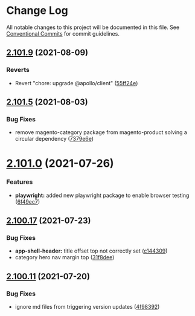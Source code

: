# Change Log

All notable changes to this project will be documented in this file.
See [Conventional Commits](https://conventionalcommits.org) for commit guidelines.

## [2.101.9](https://github.com/ho-nl/m2-pwa/compare/@reachdigital/magento-category@2.101.8...@reachdigital/magento-category@2.101.9) (2021-08-09)


### Reverts

* Revert "chore: upgrade @apollo/client" ([55ff24e](https://github.com/ho-nl/m2-pwa/commit/55ff24ede0e56c85b8095edadadd1ec5e0b1b8d2))





## [2.101.5](https://github.com/ho-nl/m2-pwa/compare/@reachdigital/magento-category@2.101.4...@reachdigital/magento-category@2.101.5) (2021-08-03)


### Bug Fixes

* remove magento-category package from magento-product solving a circular dependency ([7379e6e](https://github.com/ho-nl/m2-pwa/commit/7379e6ede4829392b35008c17743181d9cac0636))





# [2.101.0](https://github.com/ho-nl/m2-pwa/compare/@reachdigital/magento-category@2.100.18...@reachdigital/magento-category@2.101.0) (2021-07-26)


### Features

* **playwright:** added new playwright package to enable browser testing ([6f49ec7](https://github.com/ho-nl/m2-pwa/commit/6f49ec7595563775b96ebf21c27e39da1282e8d9))





## [2.100.17](https://github.com/ho-nl/m2-pwa/compare/@reachdigital/magento-category@2.100.16...@reachdigital/magento-category@2.100.17) (2021-07-23)


### Bug Fixes

* **app-shell-header:** title offset top not correctly set ([c144309](https://github.com/ho-nl/m2-pwa/commit/c1443095317c1779074f3a4058f4041159c8e31b))
* category hero nav margin top ([31f8dee](https://github.com/ho-nl/m2-pwa/commit/31f8deed1d545d78bb856d4cfdfe0c7ec8671308))





## [2.100.11](https://github.com/ho-nl/m2-pwa/compare/@reachdigital/magento-category@2.100.10...@reachdigital/magento-category@2.100.11) (2021-07-20)


### Bug Fixes

* ignore md files from triggering version updates ([4f98392](https://github.com/ho-nl/m2-pwa/commit/4f9839250b3a32d3070da5290e5efcc5e2243fba))
